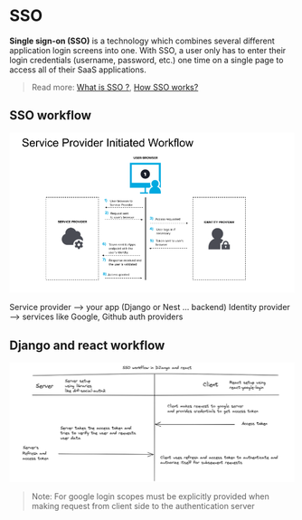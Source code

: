 # SSO

**Single sign-on (SSO)** is a technology which combines several different application
  login screens into one.  With SSO, a user only has to enter their login credentials
    (username, password, etc.) one time on a single page to access all of their SaaS
      applications.

> Read more: [What is SSO ?](https://www.cloudflare.com/learning/access-management/what-is-sso/),
  [How SSO works?](https://www.onelogin.com/learn/how-single-sign-on-works)

## SSO workflow

![db25bfa9dc1c69836a5af6b17ff08ded.png](../../../_resources/db25bfa9dc1c69836a5af6b17ff08ded.png)

Service provider --> your app (Django or Nest ... backend)
Identity provider --> services like Google, Github auth providers

## Django and react workflow

![7193da46a15aa887909383f14f6bdf28.png](../../../_resources/7193da46a15aa887909383f14f6bdf28.png)

> Note: For google login scopes must be explicitly provided when making request from
  client side to the authentication server

